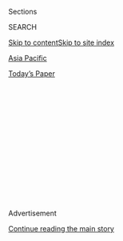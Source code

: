 <div id="app">

<div>

<div>

<div>

<div class="NYTAppHideMasthead css-1q2w90k e1suatyy0">

<div class="section css-ui9rw0 e1suatyy2">

<div class="css-eph4ug er09x8g0">

<div class="css-6n7j50">

</div>

<span class="css-1dv1kvn">Sections</span>

<div class="css-10488qs">

<span class="css-1dv1kvn">SEARCH</span>

</div>

[Skip to content](#site-content)[Skip to site index](#site-index)

</div>

<div id="masthead-section-label" class="css-1wr3we4 eaxe0e00">

[Asia
Pacific](https://www.nytimes.com/section/world/asia)

</div>

<div class="css-10698na e1huz5gh0">

</div>

</div>

<div id="masthead-bar-one" class="section hasLinks css-15hmgas e1csuq9d3">

<div class="css-uqyvli e1csuq9d0">

</div>

<div class="css-1uqjmks e1csuq9d1">

</div>

<div class="css-9e9ivx">

[](https://myaccount.nytimes.com/auth/login?response_type=cookie&client_id=vi)

</div>

<div class="css-1bvtpon e1csuq9d2">

[Today’s
Paper](https://www.nytimes.com/section/todayspaper)

</div>

</div>

</div>

</div>

<div data-aria-hidden="false">

<div id="site-content" data-role="main">

<div>

<div class="css-1aor85t" style="opacity:0.000000001;z-index:-1;visibility:hidden">

<div class="css-1hqnpie">

<div class="css-epjblv">

<span class="css-17xtcya">[Asia
Pacific](/section/world/asia)</span><span class="css-x15j1o">|</span><span class="css-fwqvlz">China
Says It Will Roll Out ‘National Security’ Steps for Hong
Kong</span>

</div>

<div class="css-k008qs">

<div class="css-1iwv8en">

<span class="css-18z7m18"></span>

<div>

</div>

</div>

<span class="css-1n6z4y">https://nyti.ms/2q4yxEe</span>

<div class="css-1705lsu">

<div class="css-4xjgmj">

<div class="css-4skfbu" data-role="toolbar" data-aria-label="Social Media Share buttons, Save button, and Comments Panel with current comment count" data-testid="share-tools">

  - 
  - 
  - 
  - 
    
    <div class="css-6n7j50">
    
    </div>

  - 

</div>

</div>

</div>

</div>

</div>

</div>

<div id="NYT_TOP_BANNER_REGION" class="css-13pd83m">

</div>

<div id="top-wrapper" class="css-1sy8kpn">

<div id="top-slug" class="css-l9onyx">

Advertisement

</div>

[Continue reading the main
story](#after-top)

<div class="ad top-wrapper" style="text-align:center;height:100%;display:block;min-height:250px">

<div id="top" class="place-ad" data-position="top" data-size-key="top">

</div>

</div>

<div id="after-top">

</div>

</div>

<div>

<div id="sponsor-wrapper" class="css-1hyfx7x">

<div id="sponsor-slug" class="css-19vbshk">

Supported by

</div>

[Continue reading the main
story](#after-sponsor)

<div id="sponsor" class="ad sponsor-wrapper" style="text-align:center;height:100%;display:block">

</div>

<div id="after-sponsor">

</div>

</div>

<div class="css-186x18t">

</div>

<div class="css-1vkm6nb ehdk2mb0">

# China Says It Will Roll Out ‘National Security’ Steps for Hong Kong

</div>

Communist Party leaders announced the move after months of protests in
the city, but gave no details. Here is an explanation of that measure
and others they approved.

<div class="css-79elbk" data-testid="photoviewer-wrapper">

<div class="css-z3e15g" data-testid="photoviewer-wrapper-hidden">

</div>

<div class="css-1a48zt4 ehw59r15" data-testid="photoviewer-children">

![<span class="css-16f3y1r e13ogyst0" data-aria-hidden="true">A rally in
Hong Kong this week. The Chinese government said it had a plan to
“safeguard national security” in the
territory.</span><span class="css-cnj6d5 e1z0qqy90" itemprop="copyrightHolder"><span class="css-1ly73wi e1tej78p0">Credit...</span><span><span>Lam
Yik Fei for The New York
Times</span></span></span>](https://static01.nyt.com/images/2019/10/31/world/31china-xi/merlin_163388292_6c988391-cc4b-4818-8e3e-73e1f04680be-articleLarge.jpg?quality=75&auto=webp&disable=upscale)

</div>

</div>

<div class="css-18e8msd">

<div class="css-vp77d3 epjyd6m0">

<div class="css-hus3qt ey68jwv0" data-aria-hidden="true">

[![Chris
Buckley](https://static01.nyt.com/images/2018/10/08/multimedia/author-chris-buckley/author-chris-buckley-thumbLarge.png
"Chris Buckley")](https://www.nytimes.com/by/chris-buckley)

</div>

<div class="css-1baulvz">

By [<span class="css-1baulvz last-byline" itemprop="name">Chris
Buckley</span>](https://www.nytimes.com/by/chris-buckley)

</div>

</div>

  - 
    
    <div class="css-ld3wwf e16638kd2">
    
    Published Oct. 31, 2019Updated Nov. 6,
    2019
    
    </div>

  - 
    
    <div class="css-4xjgmj">
    
    <div class="css-pvvomx" data-role="toolbar" data-aria-label="Social Media Share buttons, Save button, and Comments Panel with current comment count" data-testid="share-tools">
    
      - 
      - 
      - 
      - 
        
        <div class="css-6n7j50">
        
        </div>
    
      - 
    
    </div>
    
    </div>

</div>

<div class="css-mdjrty">

[阅读简体中文版](https://cn.nytimes.com/china/20191101/hong-kong-protests-china/ "Read in Simplified Chinese")[閱讀繁體中文版](https://cn.nytimes.com/china/20191101/hong-kong-protests-china/zh-hant/ "Read in Traditional Chinese")

</div>

</div>

<div class="section meteredContent css-1r7ky0e" name="articleBody" itemprop="articleBody">

<div class="css-1fanzo5 StoryBodyCompanionColumn">

<div class="css-53u6y8">

BEIJING — China will roll out new steps to “[safeguard national
security](https://www.nytimes.com/2019/11/06/world/asia/hong-kong-protests-china-national-security.html)”
in Hong Kong after months of [antigovernment
protests](https://www.nytimes.com/2019/10/31/world/asia/hong-kong-halloween.html)
that have destabilized the semiautonomous city, the Chinese Communist
Party leadership announced on Thursday.

The vague yet potentially far-reaching proposal for Hong Kong was
announced at the end of a four-day meeting of the party’s Central
Committee, which brings together about 370 senior officials to decide
the direction of party policy around once a year.

The official summary of the meeting, [released by
Xinhua](http://www.chinanews.com/gn/2019/10-31/8994802.shtml), the
official Chinese news agency, contained few details of that and other
proposals intended to defend the authority of the Communist Party and
its leader, Xi Jinping, and to improve decision making. Details may come
out in documents and speeches released days or weeks later.

Here are key points from the summary.

## Hints of a new plan to quell the Hong Kong protests.

The most eye-catching language was about Hong Kong, where for some 21
weeks [protesters have challenged the Beijing-backed
government](https://www.nytimes.com/2019/10/31/world/asia/hong-kong-halloween.html),
demanded democracy and denounced China’s growing hold over the city, a
former British colony that maintains its own laws and freedoms.

</div>

</div>

<div class="css-1fanzo5 StoryBodyCompanionColumn">

<div class="css-53u6y8">

Hong Kong and Macau, a former Portuguese colony, are both run as
“special administrative regions” under Chinese sovereignty. China
would “build and improve a legal system and enforcement mechanism to
defend national security in the special administrative regions,” the
meeting summary said.

The vague language leaves plenty of guesswork about what the Chinese
leaders may have in mind. Some pro-Beijing hard-liners in [Hong Kong
have
suggested](https://www.nytimes.com/2019/10/06/world/asia/hong-kong-protests-face-mask-ban.html)
the time may have come for the Chinese authorities to impose new
security legislation on the territory, which Britain returned to Chinese
sovereignty in 1997.

Article 18 of the Basic Law, the mini-constitution that defines Hong
Kong’s status, gives Beijing broad authority, which it has never
exercised, to act on a perceived threat in Hong Kong to national threat
or unity.

The Basic Law also requires that Hong Kong pass its own national
security laws, but it has not done so, especially after protests in 2003
prompted the territory’s government to abandon proposed legislation.

## A fresh focus on ‘clearly increasing’ risks.

The Communist Party leadership met as [China is grappling with a trade
war](https://www.nytimes.com/2019/10/30/us/politics/us-china-trade-deal.html)
with the Trump administration and a [marked slowdown in China’s economic
growth](https://www.nytimes.com/2019/10/17/business/china-economic-growth.html).

</div>

</div>

<div class="css-1fanzo5 StoryBodyCompanionColumn">

<div class="css-53u6y8">

The official summary did not mention those issues — top-level party
documents often stick to broad statements — but one clause suggested
that Mr. Xi and his colleagues feel that the risks have risen. The
summary said the leadership had withstood “a complex situation of
clearly increasing domestic and external risks and challenges.”

Over the past year, Mr. Xi has [repeatedly
warned](https://www.nytimes.com/2019/02/25/world/asia/china-xi-warnings.html)
Communist Party officials to steel themselves for “struggle” and hazards
such as possible economic turbulence, rising debt levels linked to local
governments, technological competition and sparks of social discontent
spread across the internet.

The wording from the latest leadership meeting suggests that Mr. Xi sees
no easing in those risks.

## Extending the Communist Party’s leadership even further.

The Central Committee echoed Mr. Xi’s frequent demands that the
“Communist Party leads everything,” and that the authority of central
leaders, like himself, be fiercely protected. And it hinted that there
may be more changes to bolster Mr. Xi and the party, while also trying
to improve coordination in policymaking.

Since coming to power in 2012, Mr. Xi has created party policy groups
and [investigation
bodies](https://www.nytimes.com/2017/11/29/world/asia/china-xi-jinping-anticorruption.html)
that enhance the power of central leadership, above all himself.

Last year, he swept away a term limit on his presidency, opening the way
to an indefinite stay in power. But investors, experts and officials
have complained that the flurry of change has [created caution and
confusion](https://www.nytimes.com/2017/03/04/world/asia/china-xi-jinping-economic-reform.html)
among policymakers, and held back [promised
reforms](https://www.nytimes.com/2017/03/27/business/chinese-economy-reform-critical-report.html).

The latest meeting promised both stronger centralized leadership and
better policy decisions.

“Improve the leadership system for managing the overall situation and
coordinating all sides,” the summary said. “Improve every institution
for firmly defending the authority of the party central leadership and
centralized, unified leadership.”

Such sweeping language could, for example, open the way to changes in
how party’s policy-setting commissions operate.

</div>

</div>

<div class="css-1fanzo5 StoryBodyCompanionColumn">

<div class="css-53u6y8">

Some details may become clearer if the party issues the decision on
improving the “national governance system” that the committee approved.
Precedent suggests that the decision may be published in the coming days
or weeks.

Keith Bradsher contributed reporting from Wuhan, China. Amber Wang
contributed research from Beijing.

</div>

</div>

<div>

</div>

</div>

<div>

</div>

<div>

</div>

<div>

</div>

<div>

<div id="bottom-wrapper" class="css-1ede5it">

<div id="bottom-slug" class="css-l9onyx">

Advertisement

</div>

[Continue reading the main
story](#after-bottom)

<div id="bottom" class="ad bottom-wrapper" style="text-align:center;height:100%;display:block;min-height:90px">

</div>

<div id="after-bottom">

</div>

</div>

</div>

</div>

</div>

## Site Index

<div>

</div>

## Site Information Navigation

  - [© <span>2020</span> <span>The New York Times
    Company</span>](https://help.nytimes.com/hc/en-us/articles/115014792127-Copyright-notice)

<!-- end list -->

  - [NYTCo](https://www.nytco.com/)
  - [Contact
    Us](https://help.nytimes.com/hc/en-us/articles/115015385887-Contact-Us)
  - [Work with us](https://www.nytco.com/careers/)
  - [Advertise](https://nytmediakit.com/)
  - [T Brand Studio](http://www.tbrandstudio.com/)
  - [Your Ad
    Choices](https://www.nytimes.com/privacy/cookie-policy#how-do-i-manage-trackers)
  - [Privacy](https://www.nytimes.com/privacy)
  - [Terms of
    Service](https://help.nytimes.com/hc/en-us/articles/115014893428-Terms-of-service)
  - [Terms of
    Sale](https://help.nytimes.com/hc/en-us/articles/115014893968-Terms-of-sale)
  - [Site
    Map](https://spiderbites.nytimes.com)
  - [Help](https://help.nytimes.com/hc/en-us)
  - [Subscriptions](https://www.nytimes.com/subscription?campaignId=37WXW)

</div>

</div>

</div>

</div>
